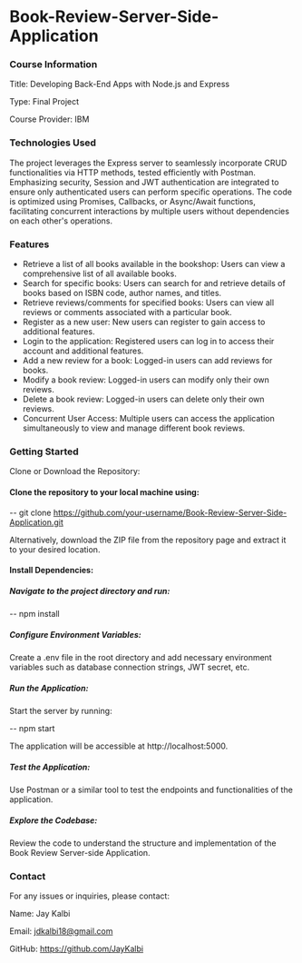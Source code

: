 # Book-Review-Server-Side-Application
### Course Information
Title: Developing Back-End Apps with Node.js and Express

Type: Final Project

Course Provider: IBM

### Technologies Used
The project leverages the Express server to seamlessly incorporate CRUD functionalities via HTTP methods, tested efficiently with Postman. Emphasizing security, Session and JWT authentication are integrated to ensure only authenticated users can perform specific operations. The code is optimized using Promises, Callbacks, or Async/Await functions, facilitating concurrent interactions by multiple users without dependencies on each other's operations.

### Features
- Retrieve a list of all books available in the bookshop: Users can view a comprehensive list of all available books.
- Search for specific books: Users can search for and retrieve details of books based on ISBN code, author names, and titles.
- Retrieve reviews/comments for specified books: Users can view all reviews or comments associated with a particular book.
- Register as a new user: New users can register to gain access to additional features.
- Login to the application: Registered users can log in to access their account and additional features.
- Add a new review for a book: Logged-in users can add reviews for books.
- Modify a book review: Logged-in users can modify only their own reviews.
- Delete a book review: Logged-in users can delete only their own reviews.
- Concurrent User Access: Multiple users can access the application simultaneously to view and manage different book reviews.

### Getting Started

Clone or Download the Repository:

#### Clone the repository to your local machine using:

-- git clone https://github.com/your-username/Book-Review-Server-Side-Application.git

Alternatively, download the ZIP file from the repository page and extract it to your desired location.

#### Install Dependencies:

##### Navigate to the project directory and run:

-- npm install

##### Configure Environment Variables:

Create a .env file in the root directory and add necessary environment variables such as database connection strings, JWT secret, etc.

##### Run the Application:

Start the server by running:

-- npm start

The application will be accessible at http://localhost:5000.

##### Test the Application:

Use Postman or a similar tool to test the endpoints and functionalities of the application.

##### Explore the Codebase:

Review the code to understand the structure and implementation of the Book Review Server-side Application.

### Contact

For any issues or inquiries, please contact:

Name: Jay Kalbi

Email: jdkalbi18@gmail.com

GitHub: https://github.com/JayKalbi
